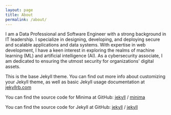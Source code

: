 ```yaml
---
layout: page
title: About
permalink: /about/
---
```


I am a Data Professional and Software Engineer with a strong background in IT leadership. I specialize in designing, developing, and deploying secure and scalable applications and data systems. With expertise in web development, I have a keen interest in exploring the realms of machine learning (ML) and artificial intelligence (AI). As a cybersecurity associate, I am dedicated to ensuring the utmost security for organizations' digital assets.

This is the base Jekyll theme. You can find out more info about customizing your Jekyll theme, as well as basic Jekyll usage documentation at [jekyllrb.com](https://jekyllrb.com/)

You can find the source code for Minima at GitHub:
[jekyll][jekyll-organization] /
[minima](https://github.com/jekyll/minima)

You can find the source code for Jekyll at GitHub:
[jekyll][jekyll-organization] /
[jekyll](https://github.com/jekyll/jekyll)


[jekyll-organization]: https://github.com/jekyll
